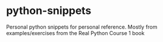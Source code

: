 python-snippets
===============

Personal python snippets for personal reference.
Mostly from examples/exercises from the Real Python Course 1 book
